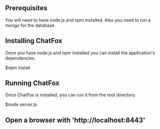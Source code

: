 
## Prerequisites 
You will need to have node.js and npm installed. Also you need to run a mongo for the database.


## Installing ChatFox
Once you have node.js and npm installed you can install the application's dependencies.

$npm install


## Running ChatFox
Once ChatFox is installed, you can run it from the root directory.

$node server.js

## Open a browser with 'http://localhost:8443'